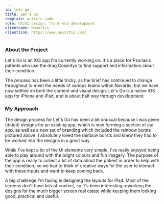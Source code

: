 ```yaml
---
id: lets-go
title: Let's Go
template: article.jade
role: UX/UI design, front-end development
clientname: Novartis
clientlink: https://www.novartis.com/
---
```


<div class="col-sm-6">
  <h3>About the Project</h3>
  <p>
    Let's Go is an iOS app I'm currently working on. It's a place for Psoriasis patents who use the drug Cosentyx to find support and information about their condition.
  </p>
  <p>
    The process has been a little tricky, as the brief has continued to change throughout to meet the needs of various teams within Novartis, but we have now settled on both the content and visual design. Let's Go is a native iOS app for iPhone and iPad, and is about half way through development.
  </p>
  <p>

  </p>
</div>

<div class="col-sm-6">
  <h3>My Approach</h3>
  <p>
    The design process for Let's Go has been a bit unusual because I was given (dated) designs for an existing app, which is now forming a section of our app, as well as a new set of branding which included the rainbow bursts pictured above. I absolutely loved the rainbow bursts and knew they had to be worked into the designs in a great way.
  </p>
  <p>
    While I've kept a lot of the UI elements very simple, I've really enjoyed being able to play around with the bright colours and fun imagery. The purpose of the app is really to collect a lot of data about the patient in order to help with their condition, so we had to think of creative ways for the user to interact with these inputs and want to keep coming back.
  </p>
  <p>
    A big challenge I'm facing is designing the layouts for iPad. Most of the screens don't have lots of content, so it's been interesting reworking the designs for the much bigger screen real estate while keeping them looking good, practical and useful.
  </p>
</div>